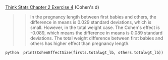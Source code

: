 [Think Stats Chapter 2 Exercise 4](http://greenteapress.com/thinkstats2/html/thinkstats2003.html#toc24) (Cohen's d)

>> In the pregnancy length between first babies and others, the difference in means is 0.029 standard deviations, which is small. However, in the total weight case. The Cohen's effect is -0.089, which means the difference in means is 0.089 standard deviations. The total weight difference between first babies and others has higher effect than pregnancy length.

`python 
print(CohenEffectSize(firsts.totalwgt_lb, others.totalwgt_lb))`
